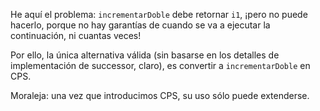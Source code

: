 He aquí el problema: `incrementarDoble` debe retornar `i1`, ¡pero no puede hacerlo, porque no hay garantías de cuando se va a ejecutar la continuación, ni cuantas veces!

Por ello, la única alternativa válida (sin basarse en los detalles de implementación de successor, claro), es convertir a `incrementarDoble` en CPS.

Moraleja: una vez que introducimos CPS, su uso sólo puede extenderse.
